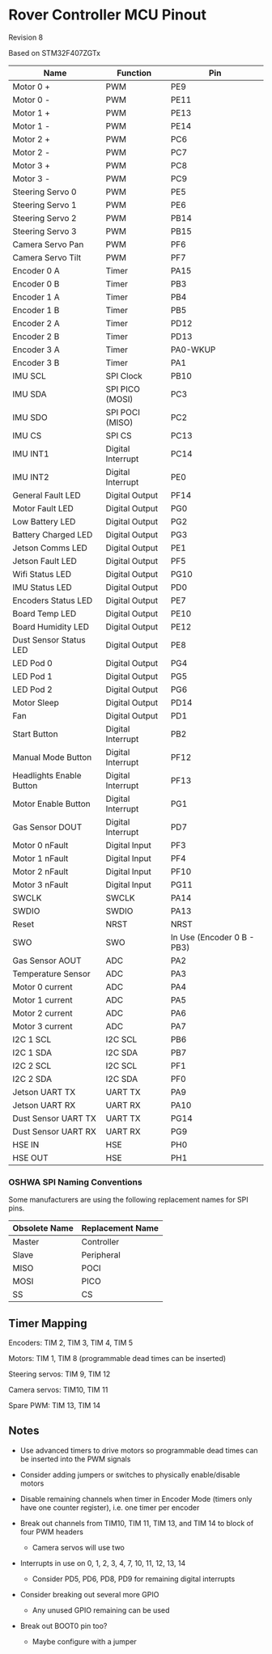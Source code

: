 # Rover Controller MCU Pinout

Revision 8

Based on STM32F407ZGTx

| Name                     | Function          | Pin                        |
| ------------------------ | ----------------- | -------------------------- |
| Motor 0 +                | PWM               | PE9                        |
| Motor 0 -                | PWM               | PE11                       |
| Motor 1 +                | PWM               | PE13                       |
| Motor 1 -                | PWM               | PE14                       |
| Motor 2 +                | PWM               | PC6                        |
| Motor 2 -                | PWM               | PC7                        |
| Motor 3 +                | PWM               | PC8                        |
| Motor 3 -                | PWM               | PC9                        |
| Steering Servo 0         | PWM               | PE5                        |
| Steering Servo 1         | PWM               | PE6                        |
| Steering Servo 2         | PWM               | PB14                       |
| Steering Servo 3         | PWM               | PB15                       |
| Camera Servo Pan         | PWM               | PF6                        |
| Camera Servo Tilt        | PWM               | PF7                        |
| Encoder 0 A              | Timer             | PA15                       |
| Encoder 0 B              | Timer             | PB3                        |
| Encoder 1 A              | Timer             | PB4                        |
| Encoder 1 B              | Timer             | PB5                        |
| Encoder 2 A              | Timer             | PD12                       |
| Encoder 2 B              | Timer             | PD13                       |
| Encoder 3 A              | Timer             | PA0-WKUP                   |
| Encoder 3 B              | Timer             | PA1                        |
| IMU SCL                  | SPI Clock         | PB10                       |
| IMU SDA                  | SPI PICO (MOSI)   | PC3                        |
| IMU SDO                  | SPI POCI (MISO)   | PC2                        |
| IMU CS                   | SPI CS            | PC13                       |
| IMU INT1                 | Digital Interrupt | PC14                       |
| IMU INT2                 | Digital Interrupt | PE0                        |
| General Fault LED        | Digital Output    | PF14                       |
| Motor Fault LED          | Digital Output    | PG0                        |
| Low Battery LED          | Digital Output    | PG2                        |
| Battery Charged LED      | Digital Output    | PG3                        |
| Jetson Comms LED         | Digital Output    | PE1                        |
| Jetson Fault LED         | Digital Output    | PF5                        |
| Wifi Status LED          | Digital Output    | PG10                       |
| IMU Status LED           | Digital Output    | PD0                        |
| Encoders Status LED      | Digital Output    | PE7                        |
| Board Temp LED           | Digital Output    | PE10                       |
| Board Humidity LED       | Digital Output    | PE12                       |
| Dust Sensor Status LED   | Digital Output    | PE8                        |
| LED Pod 0                | Digital Output    | PG4                        |
| LED Pod 1                | Digital Output    | PG5                        |
| LED Pod 2                | Digital Output    | PG6                        |
| Motor Sleep              | Digital Output    | PD14                       |
| Fan                      | Digital Output    | PD1                        |
| Start Button             | Digital Interrupt | PB2                        |
| Manual Mode Button       | Digital Interrupt | PF12                       |
| Headlights Enable Button | Digital Interrupt | PF13                       |
| Motor Enable Button      | Digital Interrupt | PG1                        |
| Gas Sensor DOUT          | Digital Interrupt | PD7                        |
| Motor 0 nFault           | Digital Input     | PF3                        |
| Motor 1 nFault           | Digital Input     | PF4                        |
| Motor 2 nFault           | Digital Input     | PF10                       |
| Motor 3 nFault           | Digital Input     | PG11                       |
| SWCLK                    | SWCLK             | PA14                       |
| SWDIO                    | SWDIO             | PA13                       |
| Reset                    | NRST              | NRST                       |
| SWO                      | SWO               | In Use (Encoder 0 B - PB3) |
| Gas Sensor AOUT          | ADC               | PA2                        |
| Temperature Sensor       | ADC               | PA3                        |
| Motor 0 current          | ADC               | PA4                        |
| Motor 1 current          | ADC               | PA5                        |
| Motor 2 current          | ADC               | PA6                        |
| Motor 3 current          | ADC               | PA7                        |
| I2C 1 SCL                | I2C SCL           | PB6                        |
| I2C 1 SDA                | I2C SDA           | PB7                        |
| I2C 2 SCL                | I2C SCL           | PF1                        |
| I2C 2 SDA                | I2C SDA           | PF0                        |
| Jetson UART TX           | UART TX           | PA9                        |
| Jetson UART RX           | UART RX           | PA10                       |
| Dust Sensor UART TX      | UART TX           | PG14                       |
| Dust Sensor UART RX      | UART RX           | PG9                        |
| HSE IN                   | HSE               | PH0                        |
| HSE OUT                  | HSE               | PH1                        |

### OSHWA SPI Naming Conventions

Some manufacturers are using the following replacement names for SPI pins.

| Obsolete Name | Replacement Name |
| ------------- | ---------------- |
| Master        | Controller       |
| Slave         | Peripheral       |
| MISO          | POCI             |
| MOSI          | PICO             |
| SS            | CS               |

## Timer Mapping

Encoders: TIM 2, TIM 3, TIM 4, TIM 5

Motors: TIM 1, TIM 8 (programmable dead times can be inserted)

Steering servos: TIM 9, TIM 12

Camera servos: TIM10, TIM 11

Spare PWM: TIM 13, TIM 14

## Notes

- Use advanced timers to drive motors so programmable dead times can be inserted into the PWM signals

- Consider adding jumpers or switches to physically enable/disable motors

- Disable remaining channels when timer in Encoder Mode (timers only have one counter register), i.e. one timer per encoder

- Break out channels from TIM10, TIM 11, TIM 13, and TIM 14 to block of four PWM headers
  
  - Camera servos will use two

- Interrupts in use on 0, 1, 2, 3, 4, 7, 10, 11, 12, 13, 14
  
  - Consider PD5, PD6, PD8, PD9 for remaining digital interrupts

- Consider breaking out several more GPIO
  
  - Any unused GPIO remaining can be used

- Break out BOOT0 pin too?
  
  - Maybe configure with a jumper

